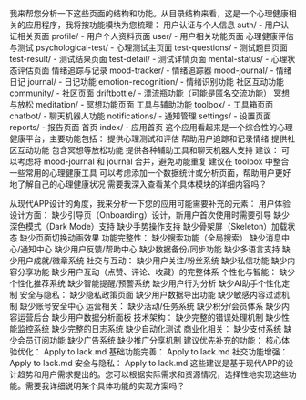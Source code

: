 我来帮您分析一下这些页面的结构和功能。从目录结构来看，这是一个心理健康相关的应用程序，我将按功能模块为您梳理：
用户认证与个人信息
auth/ - 用户认证相关页面
profile/ - 用户个人资料页面
user/ - 用户相关功能页面
心理健康评估与测试
psychological-test/ - 心理测试主页面
test-questions/ - 测试题目页面
test-result/ - 测试结果页面
test-detail/ - 测试详情页面
mental-status/ - 心理状态评估页面
情绪追踪与记录
mood-tracker/ - 情绪追踪器
mood-journal/ - 情绪日记
journal/ - 日记功能
emotion-recognition/ - 情绪识别功能
社区互动功能
community/ - 社区页面
driftbottle/ - 漂流瓶功能（可能是匿名交流功能）
冥想与放松
meditation/ - 冥想功能页面
工具与辅助功能
toolbox/ - 工具箱页面
chatbot/ - 聊天机器人功能
notifications/ - 通知管理
settings/ - 设置页面
reports/ - 报告页面
首页
index/ - 应用首页
这个应用看起来是一个综合性的心理健康平台，主要功能包括：
提供心理测试和评估
帮助用户追踪和记录情绪
提供社区互动功能
包含冥想等放松功能
提供各种辅助工具和聊天机器人支持
建议：
可以考虑将 mood-journal 和 journal 合并，避免功能重复
建议在 toolbox 中整合一些常用的心理健康工具
可以考虑添加一个数据统计或分析页面，帮助用户更好地了解自己的心理健康状况
需要我深入查看某个具体模块的详细内容吗？


从现代APP设计的角度，我来分析一下您的应用可能需要补充的元素：
用户体验设计方面：
缺少引导页（Onboarding）设计，新用户首次使用时需要引导
缺少深色模式（Dark Mode）支持
缺少手势操作支持
缺少骨架屏（Skeleton）加载状态
缺少页面切换动画效果
功能完整性：
缺少搜索功能（全局搜索）
缺少消息中心/通知中心
缺少用户反馈/帮助中心
缺少数据备份/同步功能
缺少多语言支持
缺少用户成就/徽章系统
社交与互动：
缺少用户关注/粉丝系统
缺少私信功能
缺少内容分享功能
缺少用户互动（点赞、评论、收藏）的完整体系
个性化与智能：
缺少个性化推荐系统
缺少智能提醒/预警系统
缺少用户行为分析
缺少AI助手个性化定制
安全与隐私：
缺少隐私政策页面
缺少用户数据导出功能
缺少敏感内容过滤机制
缺少账号安全中心
运营相关：
缺少活动/任务系统
缺少积分/会员体系
缺少内容运营后台
缺少用户数据分析面板
技术架构：
缺少完整的错误处理机制
缺少性能监控系统
缺少完整的日志系统
缺少自动化测试
商业化相关：
缺少支付系统
缺少会员订阅功能
缺少广告系统
缺少推广分享机制
建议优先补充的功能：
核心体验优化：
Apply to lack.md
基础功能完善：
Apply to lack.md
社交功能增强：
Apply to lack.md
安全与隐私：
Apply to lack.md
这些建议是基于现代APP的设计趋势和用户需求提出的。您可以根据实际需求和资源情况，选择性地实现这些功能。需要我详细说明某个具体功能的实现方案吗？
